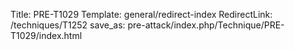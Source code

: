 Title: PRE-T1029
Template: general/redirect-index
RedirectLink: /techniques/T1252
save_as: pre-attack/index.php/Technique/PRE-T1029/index.html